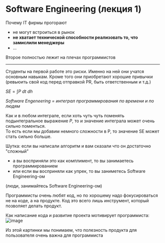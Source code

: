 # Software Engineering (лекция 1)

Почему IT фирмы прогорают
- не могут встроиться в рынок
- **не хватает технической способности реализовать то, что замислили менеджеры**
- ...

Второе полностью лежит на плечах программистов

----

Студенты на первой работе это риски. Именно на ней они учатся основным навыкам. Кроме того они приобретают хорошие привычки (ревьюить свой код перед отправкой PR, быть ответственным и т.д.)

$SE = \int P\ dt\ dh$

*Software Engeneering = интеграл программирования по времени и по людям*

Как и в любом интеграле, если хоть чуть чуть поменять подынтегральное выражение $P$, то и значение интеграла может очень сильно поменться. <br>
То есть если мы добавим немного сложности в P, то значение SE может стать сильно больше.

Шутка: если вы написали алгоритм и вам сказали что он достаточно "сложный"
- а вы восприняли это как комплимент, то вы занимаетесь программированием
- или если вы восприняли как упрек, то вы заниметесь Software Engineering-ом

(люди, занимайтесь Software Engineering-ом)

Программисты очень любят код, но по хорошему надо фокусироваться не на коде, а на продукте. Код это всего лишь инструмент, который позволяет делать продукт.

Как написание кода и развитие проекта мотивирует программиста:<br>
![image](https://user-images.githubusercontent.com/57497898/213895379-e0a92c75-192e-4a4e-8d79-7daec6dd615d.png)

Из этой картинки мы понимаем, что полезность продукта для пользователя очень важна для программиста
